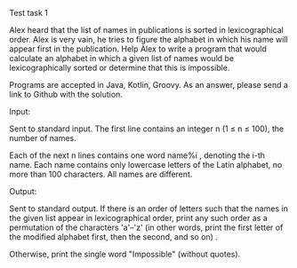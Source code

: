 Test task 1

Alex heard that the list of names in publications is sorted in lexicographical order. Alex is very vain, he tries to figure the alphabet in which his name will appear first in the publication. Help Alex to write a program that would calculate an alphabet in which a given list of names would be lexicographically sorted or determine that this is impossible.

Programs are accepted in Java, Kotlin, Groovy. As an answer, please send a link to Github with the solution.

Input:

Sent to standard input. The first line contains an integer n (1 ≤ n ≤ 100), the number of names.

Each of the next n lines contains one word name%i , denoting the i-th name. Each name contains only lowercase letters of the Latin alphabet, no more than 100 characters. All names are different.

Output:

Sent to standard output.
If there is an order of letters such that the names in the given list appear in lexicographical order, print any such order as a permutation of the characters 'a'–'z' (in other words, print the first letter of the modified alphabet first, then the second, and so on) .

Otherwise, print the single word "Impossible" (without quotes).
